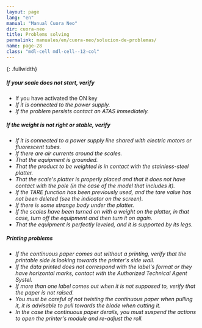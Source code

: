 ```yaml
---
layout: page
lang: "en"
manual: "Manual Cuora Neo"
dir: cuora-neo
title: Problems solving
permalink: manuales/en/cuora-neo/solucion-de-problemas/
name: page-28
class: "mdl-cell mdl-cell--12-col"
---
```


{: .fullwidth}
##### If your scale does not start, verify

- If you have activated the ON key <i class= "systel-tecla-4 bg-3"/>
- If it is connected to the power supply.
- If the problem persists contact an ATAS immediately.

##### If the weight is not right or stable, verify

- If it is connected to a power supply line shared with electric motors or fluorescent tubes.
- If there are air currents around the scales.
- That the equipment is grounded.
- That the product to be weighted is in contact with the stainless-steel platter.
- That the scale's platter is properly placed and that it does not have contact with the pole (in the case of the model that includes it).
- If the TARE function has been previously used, and the tare value has not been deleted (see the indicator on the screen).
- If there is some strange body under the platter.
- If the scales have been turned on with a weight on the platter, in that case, turn off the equipment and then turn it on again.
- That the equipment is perfectly leveled, and it is supported by its legs.

##### Printing problems

- If the continuous paper comes out without a printing, verify that the printable side is looking towards the printer's side wall.
- If the data printed does not correspond with the label's format or they have horizontal marks, contact with the Authorized Technical Agent Systel.
- If more than one label comes out when it is not supposed to, verify that the paper is not raised.
- You must be careful of not twisting the continuous paper when pulling it, it is advisable to pull towards the blade when cutting it.
- In the case the continuous paper derails, you must suspend the actions to open the printer's module and re-adjust the roll.
